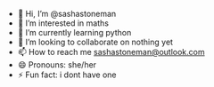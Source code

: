 - 👋 Hi, I’m @sashastoneman
- 👀 I’m interested in maths
- 🌱 I’m currently learning python
- 💞️ I’m looking to collaborate on nothing yet
- 📫 How to reach me sashastoneman@outlook.com
- 😄 Pronouns: she/her
- ⚡ Fun fact: i dont have one

<!---
sashastoneman/sashastoneman is a ✨ special ✨ repository because its `README.md` (this file) appears on your GitHub profile.
You can click the Preview link to take a look at your changes.
--->
